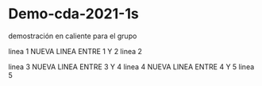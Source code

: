 # Demo-cda-2021-1s
demostración en caliente para el grupo

linea 1
NUEVA LINEA ENTRE 1 Y 2
linea 2

linea 3
 NUEVA LINEA ENTRE 3 Y 4 
linea 4
NUEVA LINEA ENTRE 4 Y 5
linea 5
